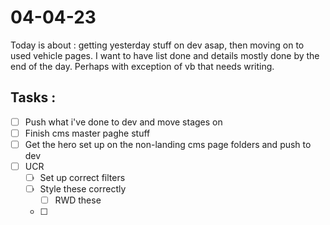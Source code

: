 # 04-04-23

Today is about : getting yesterday stuff on dev asap, then moving on to used vehicle pages. I want to have list done and details mostly done by the end of the day. Perhaps with exception of vb that needs writing.

## Tasks :
- [ ] Push what i've done to dev and move stages on
- [ ] Finish cms master paghe stuff
- [ ] Get the hero set up on the non-landing cms page folders and push to dev
- [ ] UCR
  - [ ] Set up correct filters
  - [ ] Style these correctly
    - [ ] RWD these
  - [ ]